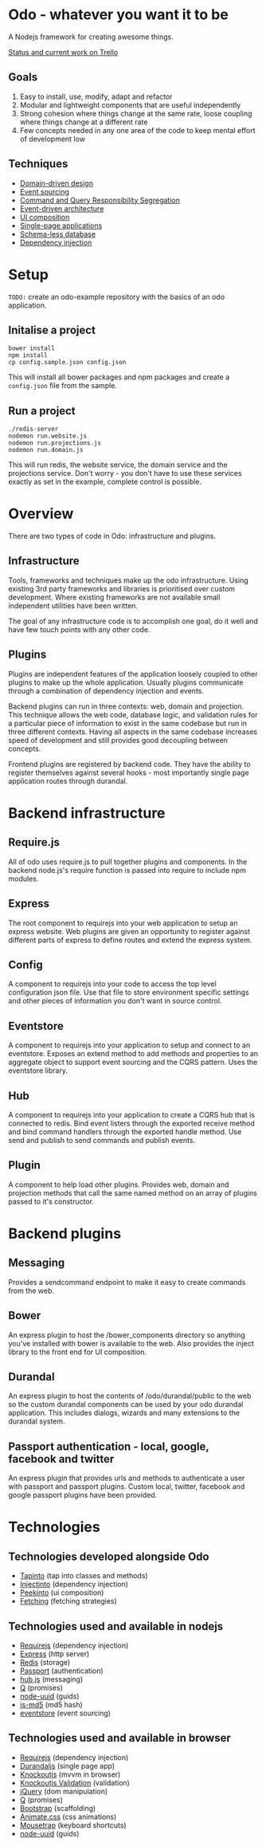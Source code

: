 # Odo - whatever you want it to be

A Nodejs framework for creating awesome things.

[Status and current work on Trello](https://trello.com/board/odo/4f7b3e995aa70d786202e667)

## Goals
1. Easy to install, use, modify, adapt and refactor
2. Modular and lightweight components that are useful independently
3. Strong cohesion where things change at the same rate, loose coupling where things change at a different rate
4. Few concepts needed in any one area of the code to keep mental effort of development low

## Techniques
- [Domain-driven design](http://martinfowler.com/tags/domain%20driven%20design.html)
- [Event sourcing](http://martinfowler.com/eaaDev/EventSourcing.html)
- [Command and Query Responsibility Segregation](http://martinfowler.com/bliki/CQRS.html)
- [Event-driven architecture](http://msdn.microsoft.com/en-nz/architecture/aa699424.aspx)
- [UI composition](http://www.udidahan.com/2012/06/23/ui-composition-techniques-for-correct-service-boundaries/)
- [Single-page applications](http://www.johnpapa.net/spa/)
- [Schema-less database](http://martinfowler.com/nosql.html)
- [Dependency injection](http://martinfowler.com/articles/injection.html)

# Setup
`TODO:` create an odo-example repository with the basics of an odo application.

## Initalise a project
```
bower install
npm install
cp config.sample.json config.json
```

This will install all bower packages and npm packages and create a `config.json` file from the sample.

## Run a project
```
./redis-server
nodemon run.website.js
nodemon run.projections.js
nodemon run.domain.js
```

This will run redis, the website service, the domain service and the projections service. Don't worry - you don't have to use these services exactly as set in the example, complete control is possible.

# Overview
There are two types of code in Odo: infrastructure and plugins.

## Infrastructure
Tools, frameworks and techniques make up the odo infrastructure. Using existing 3rd party frameworks and libraries is prioritised over custom development. Where existing frameworks are not available small independent utilities have been written.

The goal of any infrastructure code is to accomplish one goal, do it well and have few touch points with any other code.

## Plugins
Plugins are independent features of the application loosely coupled to other plugins to make up the whole application. Usually plugins communicate through a combination of dependency injection and events.

Backend plugins can run in three contexts: web, domain and projection. This technique allows the web code, database logic, and validation rules for a particular piece of information to exist in the same codebase but run in three different contexts. Having all aspects in the same codebase increases speed of development and still provides good decoupling between concepts.

Frontend plugins are registered by backend code. They have the ability to register themselves against several hooks - most importantly single page application routes through durandal.

# Backend infrastructure

## Require.js
All of odo uses require.js to pull together plugins and components. In the backend node.js's require function is passed into require to include npm modules.

## Express
The root component to requirejs into your web application to setup an express website. Web plugins are given an opportunity to register against different parts of express to define routes and extend the express system.

## Config
A component to requirejs into your code to access the top level configuration json file. Use that file to store environment specific settings and other pieces of information you don't want in source control.

## Eventstore
A component to requirejs into your application to setup and connect to an eventstore. Exposes an extend method to add methods and properties to an aggregate object to support event sourcing and the CQRS pattern. Uses the eventstore library.

## Hub
A component to requirejs into your application to create a CQRS hub that is connected to redis. Bind event listers through the exported receive method and bind command handlers through the exported handle method. Use send and publish to send commands and publish events.

## Plugin
A component to help load other plugins. Provides web, domain and projection methods that call the same named method on an array of plugins passed to it's constructor.

# Backend plugins

## Messaging
Provides a sendcommand endpoint to make it easy to create commands from the web.

## Bower
An express plugin to host the /bower_components directory so anything you've installed with bower is available to the web. Also provides the inject library to the front end for UI composition.

## Durandal
An express plugin to host the contents of /odo/durandal/public to the web so the custom durandal components can be used by your odo durandal application. This includes dialogs, wizards and many extensions to the durandal system.

## Passport authentication - local, google, facebook and twitter
An express plugin that provides urls and methods to authenticate a user with passport and passport plugins. Custom local, twitter, facebook and google passport plugins have been provided.

# Technologies

## Technologies developed alongside Odo

- [Tapinto](https://github.com/tcoats/tapinto) (tap into classes and methods)
- [Injectinto](https://github.com/tcoats/injectinto) (dependency injection)
- [Peekinto](https://github.com/tcoats/peekinto) (ui composition)
- [Fetching](https://github.com/tcoats/fetching) (fetching strategies)

## Technologies used and available in nodejs

- [Requirejs](http://requirejs.org/) (dependency injection)
- [Express](http://expressjs.com/) (http server)
- [Redis](http://redis.io/) (storage)
- [Passport](http://passportjs.org/) (authentication)
- [hub.js](http://maxantoni.de/projects/hub.js/) (messaging)
- [Q](https://github.com/kriskowal/q) (promises)
- [node-uuid](https://github.com/broofa/node-uuid) (guids)
- [js-md5](https://github.com/emn178/js-md5) (md5 hash)
- [eventstore](https://github.com/jamuhl/nodeEventStore) (event sourcing)


## Technologies used and available in browser

- [Requirejs](http://requirejs.org/) (dependency injection)
- [Durandaljs](http://durandaljs.com/) (single page app)
- [Knockoutjs](http://knockoutjs.com/) (mvvm in browser)
- [Knockoutjs Validation](https://github.com/Knockout-Contrib/Knockout-Validation) (validation)
- [jQuery](http://jquery.com/) (dom manipulation)
- [Q](https://github.com/kriskowal/q) (promises)
- [Bootstrap](http://getbootstrap.com/) (scaffolding)
- [Animate.css](https://daneden.me/animate/) (css animations)
- [Mousetrap](http://craig.is/killing/mice) (keyboard shortcuts)
- [node-uuid](https://github.com/broofa/node-uuid) (guids)
